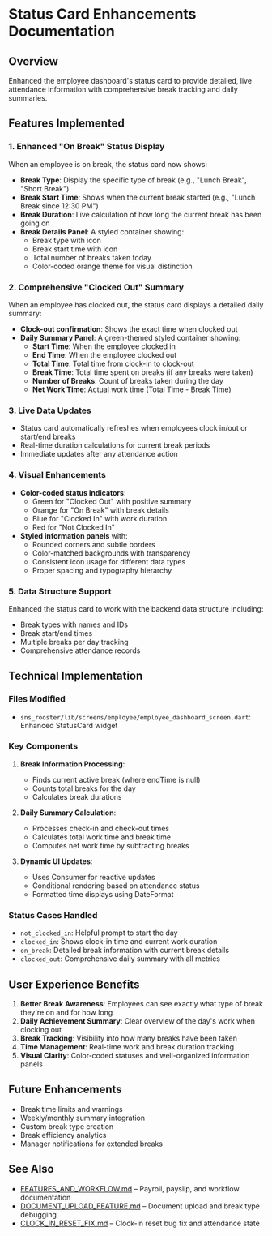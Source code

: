 # Status Card Enhancements Documentation

## Overview
Enhanced the employee dashboard's status card to provide detailed, live attendance information with comprehensive break tracking and daily summaries.

## Features Implemented

### 1. Enhanced "On Break" Status Display
When an employee is on break, the status card now shows:
- **Break Type**: Display the specific type of break (e.g., "Lunch Break", "Short Break")
- **Break Start Time**: Shows when the current break started (e.g., "Lunch Break since 12:30 PM")
- **Break Duration**: Live calculation of how long the current break has been going on
- **Break Details Panel**: A styled container showing:
  - Break type with icon
  - Break start time with icon
  - Total number of breaks taken today
  - Color-coded orange theme for visual distinction

### 2. Comprehensive "Clocked Out" Summary
When an employee has clocked out, the status card displays a detailed daily summary:
- **Clock-out confirmation**: Shows the exact time when clocked out
- **Daily Summary Panel**: A green-themed styled container showing:
  - **Start Time**: When the employee clocked in
  - **End Time**: When the employee clocked out
  - **Total Time**: Total time from clock-in to clock-out
  - **Break Time**: Total time spent on breaks (if any breaks were taken)
  - **Number of Breaks**: Count of breaks taken during the day
  - **Net Work Time**: Actual work time (Total Time - Break Time)

### 3. Live Data Updates
- Status card automatically refreshes when employees clock in/out or start/end breaks
- Real-time duration calculations for current break periods
- Immediate updates after any attendance action

### 4. Visual Enhancements
- **Color-coded status indicators**:
  - Green for "Clocked Out" with positive summary
  - Orange for "On Break" with break details
  - Blue for "Clocked In" with work duration
  - Red for "Not Clocked In"
- **Styled information panels** with:
  - Rounded corners and subtle borders
  - Color-matched backgrounds with transparency
  - Consistent icon usage for different data types
  - Proper spacing and typography hierarchy

### 5. Data Structure Support
Enhanced the status card to work with the backend data structure including:
- Break types with names and IDs
- Break start/end times
- Multiple breaks per day tracking
- Comprehensive attendance records

## Technical Implementation

### Files Modified
- `sns_rooster/lib/screens/employee/employee_dashboard_screen.dart`: Enhanced StatusCard widget

### Key Components
1. **Break Information Processing**: 
   - Finds current active break (where endTime is null)
   - Counts total breaks for the day
   - Calculates break durations

2. **Daily Summary Calculation**:
   - Processes check-in and check-out times
   - Calculates total work time and break time
   - Computes net work time by subtracting breaks

3. **Dynamic UI Updates**:
   - Uses Consumer<AttendanceProvider> for reactive updates
   - Conditional rendering based on attendance status
   - Formatted time displays using DateFormat

### Status Cases Handled
- `not_clocked_in`: Helpful prompt to start the day
- `clocked_in`: Shows clock-in time and current work duration
- `on_break`: Detailed break information with current break details
- `clocked_out`: Comprehensive daily summary with all metrics

## User Experience Benefits
1. **Better Break Awareness**: Employees can see exactly what type of break they're on and for how long
2. **Daily Achievement Summary**: Clear overview of the day's work when clocking out
3. **Break Tracking**: Visibility into how many breaks have been taken
4. **Time Management**: Real-time work and break duration tracking
5. **Visual Clarity**: Color-coded statuses and well-organized information panels

## Future Enhancements
- Break time limits and warnings
- Weekly/monthly summary integration
- Custom break type creation
- Break efficiency analytics
- Manager notifications for extended breaks

## See Also

- [FEATURES_AND_WORKFLOW.md](FEATURES_AND_WORKFLOW.md) – Payroll, payslip, and workflow documentation
- [DOCUMENT_UPLOAD_FEATURE.md](DOCUMENT_UPLOAD_FEATURE.md) – Document upload and break type debugging
- [CLOCK_IN_RESET_FIX.md](CLOCK_IN_RESET_FIX.md) – Clock-in reset bug fix and attendance state
